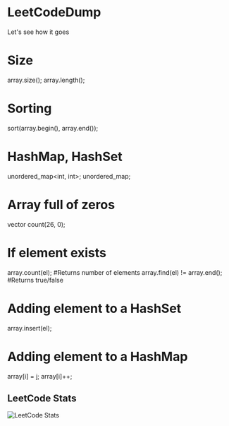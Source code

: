 # LeetCodeDump
Let's see how it goes

# Size
array.size();
array.length();

# Sorting
sort(array.begin(), array.end());

# HashMap, HashSet
unordered_map<int, int>;
unordered_map<int>;

# Array full of zeros
vector<int> count(26, 0);

# If element exists
array.count(el); #Returns number of elements
array.find(el) != array.end(); #Returns true/false

# Adding element to a HashSet
array.insert(el);

# Adding element to a HashMap
array[i] = j;
array[i]++;



## LeetCode Stats
![LeetCode Stats](https://leetcode-stats.vercel.app/api?username=IlkinAlisov)


